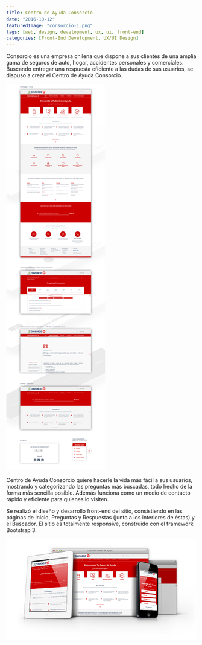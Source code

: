 ```yaml
---
title: Centro de Ayuda Consorcio
date: "2016-10-12"
featuredImage: "consorcio-1.png"
tags: [web, design, development, ux, ui, front-end]
categories: [Front-End Development, UX/UI Design]
---
```


Consorcio es una empresa chilena que dispone a sus clientes de una amplia gama de seguros de auto, hogar, accidentes personales y comerciales. Buscando entregar una respuesta eficiente a las dudas de sus usuarios, se dispuso a crear el Centro de Ayuda Consorcio.

![Consorcio Help Center](consorcio-1.png)

Centro de Ayuda Consorcio quiere hacerle la vida más fácil a sus usuarios, mostrando y categorizando las preguntas más buscadas, todo hecho de la forma más sencilla posible. Además funciona como un medio de contacto rápido y eficiente para quienes lo visiten.

Se realizó el diseño y desarrollo front-end del sitio, consistiendo en las páginas de Inicio, Preguntas y Respuestas (junto a los interiores de éstas) y el Buscador. El sitio es totalmente responsive, construido con el framework Bootstrap 3.

![Consorcio Help Center](consorcio-2.png)
